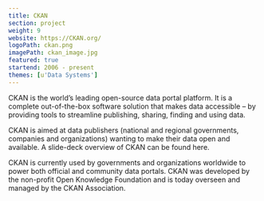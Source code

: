 ```yaml
---
title: CKAN
section: project
weight: 9
website: https://CKAN.org/
logoPath: ckan.png
imagePath: ckan_image.jpg
featured: true
startend: 2006 - present
themes: [u'Data Systems']
---
```


CKAN is the world’s leading open-source data portal platform. It is a complete out-of-the-box software solution that makes data accessible – by providing tools to streamline publishing, sharing, finding and using data.

<!--more-->CKAN is aimed at data publishers (national and regional governments, companies and organizations) wanting to make their data open and available. A slide-deck overview of CKAN can be found here.

CKAN is currently used by governments and organizations worldwide to power both official and community data portals. CKAN was developed by the non-profit Open Knowledge Foundation and is today overseen and managed by the CKAN Association.
